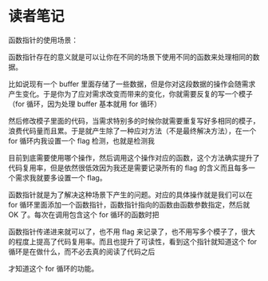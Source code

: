 # 读者笔记

函数指针的使用场景：

函数指针存在的意义就是可以让你在不同的场景下使用不同的函数来处理相同的数据。

比如说现有一个 buffer 里面存储了一些数据，但是你对这段数据的操作会随需求产生变化。于是你为了应对需求改变而带来的变化，你就需要反复的写一个模子（for 循环，因为处理 buffer 基本就用 for 循环）

然后修改模子里面的代码，当需求特别多的时候你就需要重复写好多相同的模子，浪费代码量而且累。于是就产生除了一种应对方法（不是最终解决方法），在一个 for 循环内我设置一个 flag 检测，也就是检测我

目前到底需要使用哪个操作，然后调用这个操作对应的函数，这个方法确实提升了代码复用率，但是依然很低效因为我还是需要记录所有的 flag 的含义而且每多一个需求我就要多设置一个 flag。

函数指针就是为了解决这种场景下产生的问题。对应的具体操作就是我们可以在 for 循环里面添加一个函数指针，函数指针指向的函数由函数参数指定，然后就 OK 了。每次在调用包含这个 for 循环的函数时把

函数指针传递进来就可以了，也不用 flag 来记录了，也不用写多个模子了，很大的程度上提高了代码复用率。而且也提升了可读性，看到这个指针就知道这个 for 循环是在做什么，而不必去真的阅读了代码之后

才知道这个 for 循环的功能。
